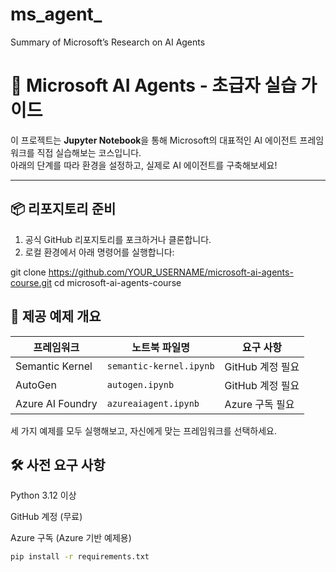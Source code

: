 # ms_agent_
Summary of Microsoft’s Research on AI Agents

# 🧠 Microsoft AI Agents - 초급자 실습 가이드

이 프로젝트는 **Jupyter Notebook**을 통해 Microsoft의 대표적인 AI 에이전트 프레임워크를 직접 실습해보는 코스입니다.  
아래의 단계를 따라 환경을 설정하고, 실제로 AI 에이전트를 구축해보세요!

---

## 📦 리포지토리 준비

1. 공식 GitHub 리포지토리를 포크하거나 클론합니다.
2. 로컬 환경에서 아래 명령어를 실행합니다:


git clone https://github.com/YOUR_USERNAME/microsoft-ai-agents-course.git
cd microsoft-ai-agents-course
## 🚀 제공 예제 개요

| 프레임워크         | 노트북 파일명             | 요구 사항         |
|--------------------|---------------------------|--------------------|
| Semantic Kernel    | `semantic-kernel.ipynb`   | GitHub 계정 필요   |
| AutoGen            | `autogen.ipynb`           | GitHub 계정 필요   |
| Azure AI Foundry   | `azureaiagent.ipynb`      | Azure 구독 필요   |

세 가지 예제를 모두 실행해보고, 자신에게 맞는 프레임워크를 선택하세요.

## 🛠️ 사전 요구 사항
Python 3.12 이상

GitHub 계정 (무료)

Azure 구독 (Azure 기반 예제용)

```bash
pip install -r requirements.txt
```


